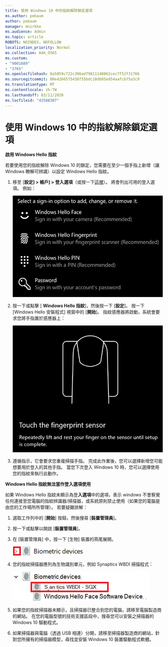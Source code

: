 ```yaml
---
title: 使用 Windows 10 中的指紋解除鎖定選項
ms.author: pebaum
author: pebaum
manager: mnirkhe
ms.audience: Admin
ms.topic: article
ROBOTS: NOINDEX, NOFOLLOW
localization_priority: Normal
ms.collection: Adm_O365
ms.custom:
- "9001689"
- "3765"
ms.openlocfilehash: 8a5059c722c306ad79811140062cec7f52f31766
ms.sourcegitcommit: 00e4266575438f55bdc18db05ed54aafcb75a3c9
ms.translationtype: MT
ms.contentlocale: zh-TW
ms.lasthandoff: 03/11/2020
ms.locfileid: "42588307"
---
```

# <a name="use-fingerprint-unlock-option-in-windows-10"></a>使用 Windows 10 中的指紋解除鎖定選項

**啟用 Windows Hello 指紋**

若要使用您的指紋解除 Windows 10 的鎖定，您需要在至少一個手指上新增（讓 Windows 瞭解可辨識）以設定 Windows Hello 指紋。 

1. 移至 [**設定] > 帳戶] > 登入選項**（或按一下[這裡](ms-settings:signinoptions?activationSource=GetHelp)）。 將會列出可用的登入選項。 例如：

    ![登入選項。](media/sign-in-options.png)

2. 按一下或點擊 [ **Windows Hello 指紋**]，然後按一下 [**設定**]。 按一下 [Windows Hello 安裝程式] 視窗中的 [**開始**]。 指紋感應器將啟動，系統會要求您將手指置於感應器上：

   ![指紋感應器。](media/fingerprint-sensor.png)

3. 遵循指示，它會要求您重複掃描手指。 完成此作業後，您可以選擇新增您可能想要用於登入的其他手指。 當您下次登入 Windows 10 時，您可以選擇使用您的指紋來執行此動作。

**Windows Hello 指紋無法當作登入選項使用**

如果 Windows Hello 指紋未顯示為登**入選項**中的選項，表示 windows 不會察覺任何連接至您電腦的指紋辨識器/掃描器，或系統原則禁止使用（如果您的電腦是由您的工作場所所管理）。 若要疑難排解： 

1. 選取工作列中的 [**開始**] 按鈕，然後搜尋 [**裝置管理員**]。

2. 按一下或點擊以開啟 [**裝置管理員**]。

3. 在 [裝置管理員] 中，按一下 [生物] 裝置的燕尾展開。

   ![生物識別單元。](media/biometric-devices.png)

4. 您的指紋掃描器應列為生物識別單元，例如 Synaptics WBDI 掃描程式：

   ![生物識別單元。](media/biometric-devices-expanded.png)

5. 如果您的指紋掃描器未顯示，且掃描器已整合到您的電腦，請移至電腦製造商的網站。 在您的電腦型號的技術支援區段中，搜尋您可以安裝之掃描器的 Windows 10 驅動程式。

6. 如果掃描器與電腦（透過 USB 相連）分開，請移至掃描器製造商的網站，針對您所擁有的掃描器模型，尋找並安裝 Windows 10 裝置驅動程式軟體。
